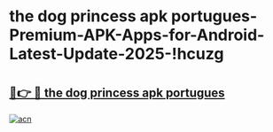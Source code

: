 # the dog princess apk portugues-Premium-APK-Apps-for-Android-Latest-Update-2025-!hcuzg

# <h2><a href="https://googleone.com">🔗👉 🔴 the dog princess apk portugues</a></h2>

[![acn](https://github.com/user-attachments/assets/0f9c940e-d8b0-45ae-aac7-cd30a18b3e1c)](https://googleone.com)

